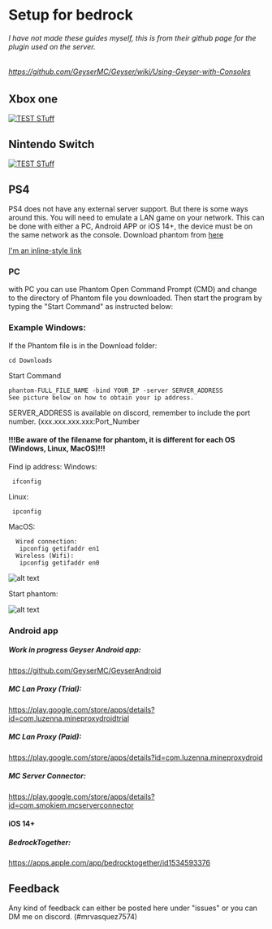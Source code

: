 # Setup for bedrock
###### I have not made these guides myself, this is from their github page for the plugin used on the server.
###### https://github.com/GeyserMC/Geyser/wiki/Using-Geyser-with-Consoles
## Xbox one
[![TEST STuff](https://img.youtube.com/vi/g8mHvasVHMs/0.jpg)](https://www.youtube.com/watch?v=g8mHvasVHMs)
## Nintendo Switch
[![TEST STuff](https://img.youtube.com/vi/zalT_oR1nPM/0.jpg)](https://www.youtube.com/watch?v=zalT_oR1nPM)
## PS4

PS4 does not have any external server support. But there is some ways around this. 
You will need to emulate a LAN game on your network. 
This can be done with either a PC, Android APP or iOS 14+, the device must be on the same network as the console.
Download phantom from [here](https://github.com/jhead/phantom/releases)

[I'm an inline-style link](https://www.google.com)

### PC
with PC you can use Phantom
Open Command Prompt (CMD) and change to the directory of Phantom file you downloaded.
Then start the program by typing the "Start Command" as instructed below:
### Example Windows: 
If the Phantom file is in the Download folder:

    cd Downloads  
   Start Command
   
    phantom-FULL_FILE_NAME -bind YOUR_IP -server SERVER_ADDRESS
    See picture below on how to obtain your ip address.
   SERVER_ADDRESS is available on discord, remember to include the port number. (xxx.xxx.xxx.xxx:Port_Number
   
   #### !!!Be aware of the filename for phantom, it is different for each OS (Windows, Linux, MacOS)!!!
   
 Find ip address:
 Windows:
 
     ifconfig  
     
 Linux:
 
     ipconfig
     
  MacOS:
  
      Wired connection:
       ipconfig getifaddr en1
      Wireless (Wifi): 
       ipconfig getifaddr en0
       
 ![alt text](https://github.com/mrvasquez2/VanillaServer/blob/main/Pictures/ipconfig.PNG?raw=true)
 
 Start phantom:
 
![alt text](https://github.com/mrvasquez2/VanillaServer/blob/main/Pictures/phantom.PNG?raw=true)



### Android app
##### Work in progress Geyser Android app:
https://github.com/GeyserMC/GeyserAndroid
##### MC Lan Proxy (Trial):
https://play.google.com/store/apps/details?id=com.luzenna.mineproxydroidtrial
##### MC Lan Proxy (Paid):
https://play.google.com/store/apps/details?id=com.luzenna.mineproxydroid
##### MC Server Connector:
https://play.google.com/store/apps/details?id=com.smokiem.mcserverconnector

#### iOS 14+
##### BedrockTogether:
https://apps.apple.com/app/bedrocktogether/id1534593376




## Feedback
Any kind of feedback can either be posted here under "issues" or you can DM me on discord. (#mrvasquez7574)
